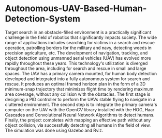 # Autonomous-UAV-Based-Human-Detection-System

Target search in an obstacle-filled environment is a practically significant challenge in the field of robotics that significantly impacts society. The wide range of applications includes searching for victims in a search and rescue operation, patrolling borders for the military and navy, detecting weeds in precision agriculture, etc. The development of navigation, tracking, and object detection using unmanned aerial vehicles (UAV) has evolved more rapidly throughout these years. This technology's utilization is diverged throughout the area, including for search and rescue in small and large spaces. The UAV has a primary camera mounted, for human body detection developed and integrated into a fully autonomous system for search and rescue. It produces an optimal framed horizon plan in the form of a 3D minimum-snap trajectory that minimizes flight time by rendering maximum area coverage, without any collision with the obstacles. The first stage is designing a PID controller to perform the UAVs stable flying to navigate in a cluttered environment. The second step is to integrate the primary camera's computer on the UAV with the OpenCV library installed with the HOG, Haar Cascades and Convolutional Neural Network Algorithms to detect humans. Finally, the project completes with mapping an effective path without any object collision, via successfully detecting all humans in the field of view. The simulation was done using Gazebo and Rviz.
